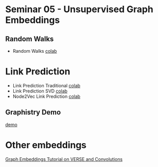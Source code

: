 # Seminar 05 - Unsupervised Graph Embeddings

## Random Walks
* Random Walks [colab](https://colab.research.google.com/drive/1d0S2EgE6fVTxUxwoByNWt8qRyES-CHPs?usp=sharing)

# Link Prediction
* Link Prediction Traditional [colab](https://colab.research.google.com/drive/189XCwv4E6mOvK5fP_eamGlyqx5TSxWTv?usp=sharing) 
* Link Prediction SVD [colab](https://drive.google.com/file/d/1G3hA1G0hFiKjne1d_rcuYb9P2D6uwifn/view?usp=sharing)
* Node2Vec Link Prediction [colab](https://colab.research.google.com/drive/1b018aRXlDQ0F6o2NPodjT3lGD7Uur4uH?usp=sharing)

## Graphistry Demo
[demo](http://192.168.135.65:8888/notebooks/HSE%202023/Lecture%203%20-%20Network%20Embeddings/6.3%20Node2Vec%20example.ipynb)

# Other embeddings
[Graph Embeddings Tutorial on VERSE and Convolutions](https://github.com/iggisv9t/graph-stuff/blob/master/Graph%20Embeddings%20Tutorial.ipynb)
